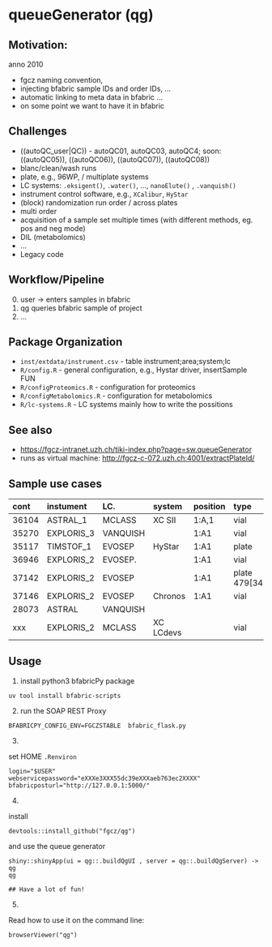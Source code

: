 # queueGenerator (qg)

## Motivation:

anno 2010

* fgcz naming convention,
* injecting bfabric sample IDs and order IDs, ...
* automatic linking to meta data in bfabric ...
* on some point we want to have it in bfabric 
    


## Challenges 

* ((autoQC_user|QC)) - autoQC01, autoQC03, autoQC4; soon: ((autoQC05)), ((autoQC06)), ((autoQC07)), ((autoQC08))
* blanc/clean/wash runs
* plate, e.g., 96WP, / multiplate systems
* LC systems: `.eksigent()`, `.water()`, ..., `nanoElute()` ,  `.vanquish()`
* instrument control software, e.g., `XCalibur`, `HyStar`
* (block) randomization run order / across plates
* multi order
* acquisition of a sample set multiple times (with different methods, eg. pos and neg mode)
* DIL (metabolomics)
* ...
* Legacy code

## Workflow/Pipeline

0. user -> enters samples in bfabric
1. qg queries bfabric sample of project
2. ...


## Package Organization

* `inst/extdata/instrument.csv` - table instrument;area;system;lc
* `R/config.R` - general configuration, e.g., Hystar driver, insertSample FUN
* `R/configProteomics.R` - configuration for proteomics
* `R/configMetabolomics.R`  - configuration for metabolomics
* `R/lc-systems.R` - LC systems mainly how to write the possitions

## See also

* https://fgcz-intranet.uzh.ch/tiki-index.php?page=sw.queueGenerator
* runs as virtual machine: http://fgcz-c-072.uzh.ch:4001/extractPlateId/ 


## Sample use cases

cont   | instument  |LC.       | system   | position | type           | area | test |
:------|:-----------|:---------|:---------|:---------|:---------------|:----:|:-----|
36104  | ASTRAL_1   | MCLASS   | XC SII   | 1:A,1    | vial           | P    | |
35270  | EXPLORIS_3 | VANQUISH |          | 1:A1     | vial           | M    | |
35117  | TIMSTOF_1  | EVOSEP   | HyStar   | 1:A1     | plate          | P    |<input type="checkbox" checked style="accent-color: #4CAF50;">|
36946  | EXPLORIS_2 | EVOSEP.  |          | 1:A1     | vial           | P    | |
37142  | EXPLORIS_2 | EVOSEP   |          | 1:A1     | plate 479[34]  | P    | |
37146  | EXPLORIS_2 | EVOSEP   | Chronos  | 1:A1     | vial           | P    |<input type="checkbox" checked style="accent-color: #4CAF50;">|
28073  | ASTRAL     | VANQUISH |          |          |                | P    |<input type="checkbox" checked style="accent-color: #4CAF50;">|
xxx    | EXPLORIS_2 | MCLASS   | XC LCdevs|          | vial           | P    | |

## Usage

1. install python3 bfabricPy package

```
uv tool install bfabric-scripts   
```


2. run the SOAP REST Proxy

```
BFABRICPY_CONFIG_ENV=FGCZSTABLE  bfabric_flask.py
```

3.

set HOME `.Renviron`

```
login="$USER"
webservicepassword="eXXXe3XXX55dc39eXXXaeb763ec2XXXX"
bfabricposturl="http://127.0.0.1:5000/"
```

4.

install 

```
devtools::install_github("fgcz/qg")

```

and use the queue generator 
```
shiny::shinyApp(ui = qg::.buildQgUI , server = qg::.buildQgServer) -> qg
qg

## Have a lot of fun!
```


5. 


Read how to use it on the command line:

```
browserViewer("qg")
```